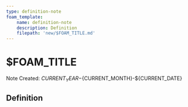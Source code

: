 ```yaml
---
type: definition-note
foam_template:
    name: definition-note
    description: Definition
    filepath: 'new/$FOAM_TITLE.md'
---
```

# $FOAM_TITLE
Note Created: ${CURRENT_YEAR}-${CURRENT_MONTH}-${CURRENT_DATE}

## Definition

